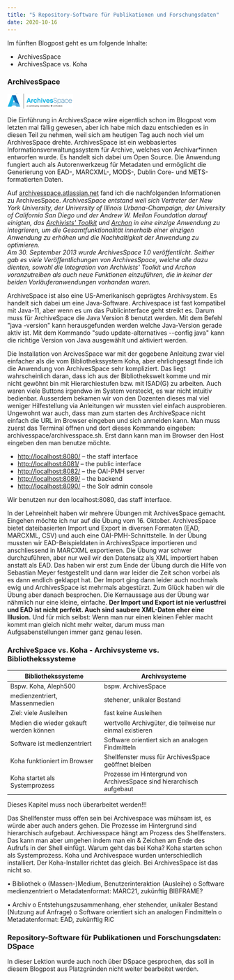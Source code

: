 ```yaml
---
title: "5 Repository-Software für Publikationen und Forschungsdaten"
date: 2020-10-16
---
```



Im fünften Blogpost geht es um folgende Inhalte:
* ArchivesSpace
* ArchivesSpace vs. Koha


### ArchivesSpace
<img alt="ArchivesSpace" src="https://github.com/stemorit/BAIN-Lerntagebuch/blob/master/_posts/img005%20ArchiveSpaceLogo.png?raw=true" width="30%"/>

Die Einführung in ArchivesSpace wäre eigentlich schon im Blogpost vom letzten mal fällig gewesen, aber ich habe mich dazu entschieden es in diesen Teil zu nehmen, weil sich am heutigen Tag auch noch viel um ArchivesSpace drehte. 
ArchivesSpace ist ein webbasiertes Informationsverwaltungssystem für Archive, welches von Archivar\*innen entworfen wurde. Es handelt sich dabei um Open Source. Die Anwendung fungiert auch als Autorenwerkzeug für Metadaten und ermöglicht die Generierung von EAD-, MARCXML-, MODS-, Dublin Core- und METS-formatierten Daten. 

Auf [archivesspace.atlassian.net](https://archivesspace.atlassian.net/wiki/spaces/ADC/overview) fand ich die nachfolgenden Informationen zu ArchivesSpace. *ArchivesSpace entstand weil sich Vertreter der New York University, der University of Illinois Urbana-Champaign, der University of California San Diego und der Andrew W. Mellon Foundation darauf einigten, das [Archivists' Toolkit](http://www.archiviststoolkit.org/)  und [Archon](https://www.archon.org/) in eine einzige Anwendung zu integrieren, um die Gesamtfunktionalität innerhalb einer einzigen Anwendung zu erhöhen und die Nachhaltigkeit der Anwendung zu optimieren.   
Am 30. September 2013 wurde ArchivesSpace 1.0 veröffentlicht.  Seither gab es viele Veröffentlichungen von ArchivesSpace, welche alle dazu dienten, sowohl die Integration von Archivists' Toolkit und Archon voranzutreiben als auch neue Funktionen einzuführen, die in keiner der beiden Vorläuferanwendungen vorhanden waren.*

ArchiveSpace ist also eine US-Amerikanisch geprägtes Archivsystem. Es handelt sich dabei um eine Java-Software. Archivespace ist fast kompatibel mit Java-11, aber wenn es um das Publicinterface geht streikt es. Darum muss für ArchiveSpace die Java Version 8 benutzt werden. Mit dem Befehl "java -version" kann herausgefunden werden welche Java-Version gerade aktiv ist. Mit dem Kommando "sudo update-alternatives --config java" kann die richtige Version von Java ausgewählt und aktiviert werden.

Die Installation von ArcivesSpace war mit der gegebene Anleitung zwar viel einfacher als die vom Bibliothekssystem Koha, aber ehrlichgesagt finde ich die Anwendung von ArchivesSpace sehr kompliziert. Das liegt wahrscheinlich daran, dass ich aus der Bibliothekswelt komme und mir nicht gewöhnt bin mit Hierarchiestufen bzw. mit ISAD(G) zu arbeiten. Auch waren viele Buttons irgendwo im System versteckt, es war nicht intuitiv bedienbar. Ausserdem bekamen wir von den Dozenten dieses mal viel weniger Hilfestellung via Anleitungen wir mussten viel einfach ausprobieren. Ungewohnt war auch, dass man zum starten des ArchiveSpace nicht einfach die URL im Browser eingeben und sich anmelden kann. Man muss zuerst das Terminal öffnen und dort dieses Kommando eingeben: archivesspace/archivesspace.sh. Erst dann kann man im Browser den Host eingeben den man benutze möchte.

* [http://localhost:8080/](http://localhost:8080/) – the staff interface
* [http://localhost:8081/](http://localhost:8081/) – the public interface
* [http://localhost:8082/](http://localhost:8082/) – the OAI-PMH server
* [http://localhost:8089/](http://localhost:8089/) – the backend
* [http://localhost:8090/](http://localhost:8090/) – the Solr admin console

Wir benutzen nur den localhost:8080, das staff interface. 

In der Lehreinheit haben wir mehrere Übungen mit ArchivesSpace gemacht. Eingehen möchte ich nur auf die Übung vom 16. Oktober. ArchivesSpace bietet dateibasierten Import und Export in diversen Formaten (EAD, MARCXML, CSV) und auch eine OAI-PMH-Schnittstelle. In der Übung mussten wir EAD-Beispieldaten in ArchivesSpace importieren und anschliessend in MARCXML exportieren. Die Übung war schwer durchzuführen, aber nur weil wir den Datensatz als XML importiert haben anstatt als EAD. Das haben wir erst zum Ende der Übung durch die Hilfe von Sebastian Meyer festgestellt und dann war leider die Zeit schon vorbei als es dann endlich geklappt hat. Der Import ging dann leider auch nochmals ewig und ArchivesSpace ist mehrmals abgestürzt. Zum Glück haben wir die Übung aber danach besprochen. Die Kernaussage aus der Übung war nähmlich nur eine kleine, einfache. **Der Import und Export ist nie verlustfrei und EAD ist nicht perfekt. Auch sind saubere XML-Daten eher eine Illusion.** Und für mich selbst: Wenn man nur einen kleinen Fehler macht kommt man gleich nicht mehr weiter, darum muss man Aufgsabenstellungen immer ganz genau lesen. 


### ArchiveSpace vs. Koha - Archivsysteme vs. Bibliothekssysteme


| Bibliothekssysteme                  | Archivsysteme | 
| -------------                       |---------------| 
| Bspw. Koha, Aleph500          | bspw. ArchivesSpace | 
| medienzentriert, Massenmedien     | stehener, unikaler Bestand    |
| Ziel: viele Ausleihen  |fast keine Ausleihen |
|Medien die wieder gekauft werden können |wertvolle Archivgüter, die teilweise nur einmal existieren|
|Software ist medienzentriert |Software orientiert sich an analogen Findmitteln |
|Koha funktioniert im Browser | Shellfenster muss für ArchivesSpace geöffnet bleiben |
|Koha startet als Systemprozess |Prozesse im Hintergrund von ArchivesSpace sind hierarchisch aufgebaut|


Dieses Kapitel muss noch überarbeitet werden!!!

Das Shellfenster muss offen sein bei Archivespace was mühsam ist, es würde aber auch anders gehen. Die Prozesse im Hintergrund sind hierarchisch aufgebaut. Archivesspace hängt am Prozess des Shellfensters. Das kann man aber umgehen indem man ein & Zeichen am Ende des Aufrufs in der Shell einfügt. 
Warum geht das bei Koha?
Koha starten schon als Systemprozess. Koha und Archivespace wurden unterschiedlich installiert. Der Koha-Installer richtet das gleich. Bei ArchivesSpace ist das nicht so. 


•	Bibliothek
o	(Massen-)Medium, Benutzerinteraktion (Ausleihe)
o	Software medienzentriert
o	Metadatenformat: MARC21, zukünftig BIBFRAME?

•	Archiv
o	Entstehungszusammenhang, eher stehender, unikaler Bestand (Nutzung auf Anfrage)
o	Software orientiert sich an analogen Findmitteln
o	Metadatenformat: EAD, zukünftig RiC


### Repository-Software für Publikationen und Forschungsdaten: DSpace

In dieser Lektion wurde auch noch über DSpace gesprochen, das soll in diesem Blogpost aus Platzgründen nicht weiter bearbeitet werden.

